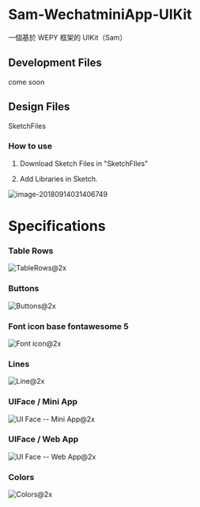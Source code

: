 # Sam-WechatminiApp-UIKit
一個基於 WEPY 框架的 UIKit（Sam）



## Development Files

come soon



## Design Files

SketchFiles



### How to use

1. Download Sketch Files in "SketchFIles"

2. Add Libraries in Sketch.

![image-20180914031406749](./Export/image-20180914031406749.png)

# Specifications

### Table Rows

![TableRows@2x](./Export/TableRows@2x.png)

### Buttons

![Buttons@2x](./Export/Buttons@2x.png)

### Font icon base fontawesome 5

![Font icon@2x](./Export/Fonticon@2x.png)

### Lines

![Line@2x](./Export/Line@2x.png)

### UIFace / Mini App

![UI Face -- Mini App@2x](./Export/MiniApp@2x.png)

### UIFace / Web App

![UI Face -- Web App@2x](./Export/WebApp@2x.png)

### Colors

![Colors@2x](./Export/Colors@2x.png)